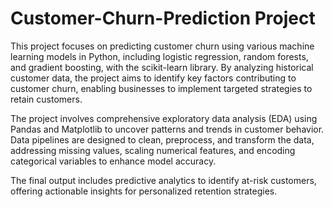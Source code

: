 # Customer-Churn-Prediction Project
This project focuses on predicting customer churn using various machine learning models in Python, including logistic regression, random forests, and gradient boosting, with the scikit-learn library. By analyzing historical customer data, the project aims to identify key factors contributing to customer churn, enabling businesses to implement targeted strategies to retain customers.

The project involves comprehensive exploratory data analysis (EDA) using Pandas and Matplotlib to uncover patterns and trends in customer behavior. Data pipelines are designed to clean, preprocess, and transform the data, addressing missing values, scaling numerical features, and encoding categorical variables to enhance model accuracy.

The final output includes predictive analytics to identify at-risk customers, offering actionable insights for personalized retention strategies. 
